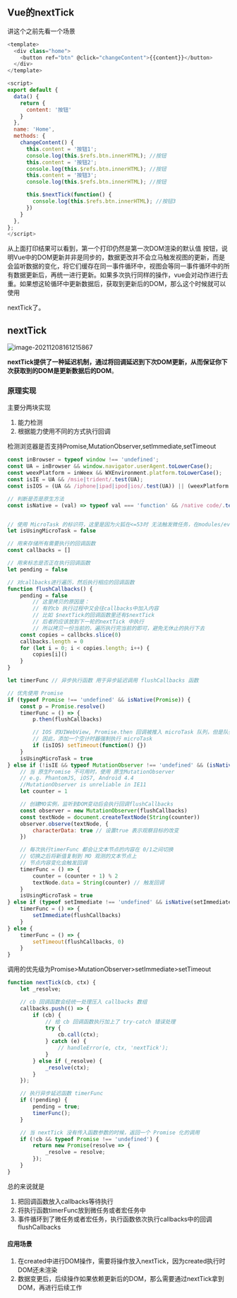 ## Vue的nextTick

讲这个之前先看一个场景

```javascript
<template>
  <div class="home">
    <button ref="btn" @click="changeContent">{{content}}</button>
  </div>
</template>

<script>
export default {
  data() {
    return {
      content: '按钮'
    }
  },
  name: 'Home',
  methods: {
    changeContent() {
      this.content = '按钮1';
      console.log(this.$refs.btn.innerHTML); //按钮
      this.content = '按钮2';
      console.log(this.$refs.btn.innerHTML); //按钮
      this.content = '按钮3';
      console.log(this.$refs.btn.innerHTML); //按钮

      this.$nextTick(function() {
        console.log(this.$refs.btn.innerHTML); //按钮3
      })
    }
  },
};
</script>

```

从上面打印结果可以看到，第一个打印仍然是第一次DOM渲染的默认值 按钮，说明Vue中的DOM更新并非是同步的，数据更改并不会立马触发视图的更新，而是会监听数据的变化，将它们缓存在同一事件循环中，视图会等同一事件循环中的所有数据更新后，再统一进行更新。如果多次执行同样的操作，vue会对动作进行去重。如果想这轮循环中更新数据后，获取到更新后的DOM，那么这个时候就可以使用

nextTick了。

## nextTick

![image-20211208161215867](https://s2.loli.net/2021/12/08/JA2C7H3nIlk5yzg.png)

**nextTick提供了一种延迟机制，通过将回调延迟到下次DOM更新，从而保证你下次获取到的DOM是更新数据后的DOM**。

### 原理实现

主要分两块实现

1. 能力检测
2. 根据能力使用不同的方式执行回调

检测浏览器是否支持Promise,MutationObserver,setImmediate,setTimeout

```javascript
const inBrowser = typeof window !== 'undefined';
const UA = inBrowser && window.navigator.userAgent.toLowerCase();
const weexPlatform = inWeex && WXEnvironment.platform.toLowerCase();
const isIE = UA && /msie|trident/.test(UA);
const isIOS = (UA && /iphone|ipad|ipod|ios/.test(UA)) || (weexPlatform === 'ios');

// 判断是否是原生方法
const isNative = (val) => typeof val === 'function' && /native code/.test(val.toString());


// 使用 MicroTask 的标识符，这里是因为火狐在<=53时 无法触发微任务，在modules/events.js文件中引用进行安全排除
let isUsingMicroTask = false

// 用来存储所有需要执行的回调函数
const callbacks = []

// 用来标志是否正在执行回调函数
let pending = false

// 对callbacks进行遍历，然后执行相应的回调函数
function flushCallbacks() {
    pending = false
        // 这里拷贝的原因是：
        // 有的cb 执行过程中又会往callbacks中加入内容
        // 比如 $nextTick的回调函数里还有$nextTick
        // 后者的应该放到下一轮的nextTick 中执行
        // 所以拷贝一份当前的，遍历执行完当前的即可，避免无休止的执行下去
    const copies = callbcks.slice(0)
    callbacks.length = 0
    for (let i = 0; i < copies.length; i++) {
        copies[i]()
    }
}

let timerFunc // 异步执行函数 用于异步延迟调用 flushCallbacks 函数

// 优先使用 Promise
if (typeof Promise !== 'undefined' && isNative(Promise)) {
    const p = Promise.resolve()
    timerFunc = () => {
        p.then(flushCallbacks)

        // IOS 的UIWebView, Promise.then 回调被推入 microTask 队列，但是队列可能不会如期执行
        // 因此，添加一个空计时器强制执行 microTask
        if (isIOS) setTimeout(function() {})
    }
    isUsingMicroTask = true
} else if (!isIE && typeof MutationObserver !== 'undefined' && (isNative(MutationObserver) || MutationObserver.toString === '[object MutationObserverConstructor]')) {
    // 当 原生Promise 不可用时，使用 原生MutationObserver
    // e.g. PhantomJS, iOS7, Android 4.4
    //MutationObserver is unreliable in IE11
    let counter = 1

    // 创建MO实例，监听到DOM变动后会执行回调flushCallbacks
    const observer = new MutationObserver(flushCallbacks)
    const textNode = document.createTextNode(String(counter))
    observer.observe(textNode, {
        characterData: true // 设置true 表示观察目标的改变
    })

    // 每次执行timerFunc 都会让文本节点的内容在 0/1之间切换
    // 切换之后将新值复制到 MO 观测的文本节点上
    // 节点内容变化会触发回调
    timerFunc = () => {
        counter = (counter + 1) % 2
        textNode.data = String(counter) // 触发回调
    }
    isUsingMicroTask = true
} else if (typeof setImmediate !== 'undefined' && isNative(setImmediate)) {
    timerFunc = () => {
        setImmediate(flushCallbacks)
    }
} else {
    timerFunc = () => {
        setTimeout(flushCallbacks, 0)
    }
}

```

调用的优先级为Promise>MutationObserver>setImmediate>setTimeout

```javascript
function nextTick(cb, ctx) {
    let _resolve;

    // cb 回调函数会经统一处理压入 callbacks 数组
    callbacks.push(() => {
        if (cb) {
            // 给 cb 回调函数执行加上了 try-catch 错误处理
            try {
                cb.call(ctx);
            } catch (e) {
                // handleError(e, ctx, 'nextTick');
            }
        } else if (_resolve) {
            _resolve(ctx);
        }
    });

    // 执行异步延迟函数 timerFunc
    if (!pending) {
        pending = true;
        timerFunc();
    }

    // 当 nextTick 没有传入函数参数的时候，返回一个 Promise 化的调用
    if (!cb && typeof Promise !== 'undefined') {
        return new Promise(resolve => {
            _resolve = resolve;
        });
    }
}
```



总的来说就是

1. 把回调函数放入callbacks等待执行
2. 将执行函数timerFunc放到微任务或者宏任务中
3. 事件循环到了微任务或者宏任务，执行函数依次执行callbacks中的回调flushCallbacks

#### 应用场景

1. 在created中进行DOM操作，需要将操作放入nextTick，因为created执行时DOM还未渲染
2. 数据变更后，后续操作如果依赖更新后的DOM，那么需要通过nextTick拿到DOM，再进行后续工作

